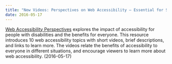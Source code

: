 ```yaml
---
title: "New Videos: Perspectives on Web Accessibility – Essential for Some, Useful for All"
date: 2016-05-17
---
```

<p><a href="https://www.w3.org/WAI/perspectives/"><span class="video-thumb"><img src="https://www.w3.org/WAI/images/perspectives_thumb.jpg" alt="" class="border1c60"></span></a><a href="https://www.w3.org/WAI/perspectives/">Web Accessibility Perspectives</a> explores the impact of accessibility for people with disabilities and the benefits for everyone. This resource introduces 10 web accessibility topics with short videos, brief descriptions, and links to learn more. The videos relate the benefits of accessibility to everyone in different situations, and encourage viewers to learn more about web accessibility. (<span class="date">2016-05-17</span>)</p>